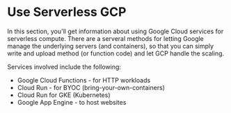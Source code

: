 # Use Serverless GCP

In this section, you'll get information about using Google Cloud services for serverless compute.  There are a serveral methods for letting Google manage the underlying servers (and containers), so that you can simply write and upload method (or function code) and let GCP handle the scaling.  

Services involved include the following:
- Google Cloud Functions - for HTTP workloads
- Cloud Run - for BYOC (bring-your-own-containers)
- Cloud Run for GKE (Kubernetes)
- Google App Engine - to host websites